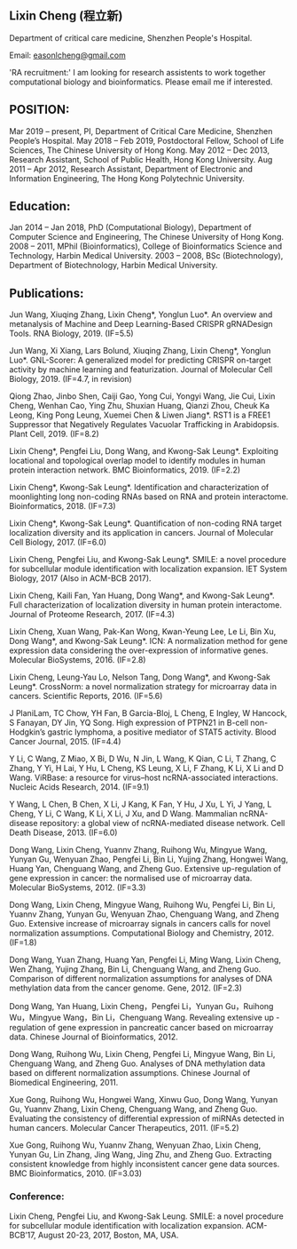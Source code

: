 ## Lixin Cheng (程立新)
Department of critical care medicine, Shenzhen People's Hospital.

Email: easonlcheng@gmail.com

'RA recruitment:' I am looking for research assistents to work together computational biology and bioinformatics. Please email me if interested.

## POSITION:
Mar 2019 – present, PI, Department of Critical Care Medicine, Shenzhen People’s Hospital.
May 2018 – Feb 2019, Postdoctoral Fellow, School of Life Sciences, The Chinese University of Hong Kong.
May 2012 – Dec 2013, Research Assistant, School of Public Health, Hong Kong University.
Aug 2011 – Apr 2012, Research Assistant, Department of Electronic and Information Engineering, The Hong Kong Polytechnic University. 

## Education:
Jan 2014 – Jan 2018, PhD (Computational Biology), Department of Computer Science and Engineering, The Chinese University of Hong Kong.
2008 – 2011, MPhil (Bioinformatics), College of Bioinformatics Science and Technology, Harbin Medical University.
2003 – 2008, BSc (Biotechnology), Department of Biotechnology, Harbin Medical University.

## Publications:
Jun Wang, Xiuqing Zhang, Lixin Cheng*, Yonglun Luo*. An overview and metanalysis of Machine and Deep Learning-Based CRISPR gRNADesign Tools. RNA Biology, 2019. (IF=5.5)

Jun Wang, Xi Xiang, Lars Bolund, Xiuqing Zhang, Lixin Cheng*, Yonglun Luo*. GNL-Scorer: A generalized model for predicting CRISPR on-target activity by machine learning and featurization. Journal of Molecular Cell Biology, 2019. (IF=4.7, in revision)

Qiong Zhao, Jinbo Shen, Caiji Gao, Yong Cui, Yongyi Wang, Jie Cui, Lixin Cheng, Wenhan Cao, Ying Zhu, Shuxian Huang, Qianzi Zhou, Cheuk Ka Leong, King Pong Leung, Xuemei Chen & Liwen Jiang*. RST1 is a FREE1 Suppressor that Negatively Regulates Vacuolar Trafficking in Arabidopsis. Plant Cell, 2019. (IF=8.2)

Lixin Cheng*, Pengfei Liu, Dong Wang, and Kwong-Sak Leung*. Exploiting locational and topological overlap model to identify modules in human protein interaction network. BMC Bioinformatics, 2019. (IF=2.2)

Lixin Cheng*, Kwong-Sak Leung*. Identification and characterization of moonlighting long non-coding RNAs based on RNA and protein interactome. Bioinformatics, 2018. (IF=7.3)

Lixin Cheng*, Kwong-Sak Leung*. Quantification of non-coding RNA target localization diversity and its application in cancers. Journal of Molecular Cell Biology, 2017. (IF=6.0)

Lixin Cheng, Pengfei Liu, and Kwong-Sak Leung*. SMILE: a novel procedure for subcellular module identification with localization expansion. IET System Biology, 2017 (Also in ACM-BCB 2017).

Lixin Cheng, Kaili Fan, Yan Huang, Dong Wang*, and Kwong-Sak Leung*. Full characterization of localization diversity in human protein interactome. Journal of Proteome Research, 2017. (IF=4.3)

Lixin Cheng, Xuan Wang, Pak-Kan Wong, Kwan-Yeung Lee, Le Li, Bin Xu, Dong Wang*, and Kwong-Sak Leung*.   ICN: A normalization method for gene expression data considering the over-expression of informative genes. Molecular BioSystems, 2016. (IF=2.8)

Lixin Cheng, Leung-Yau Lo, Nelson Tang, Dong Wang*, and Kwong-Sak Leung*.   CrossNorm: a novel normalization strategy for microarray data in cancers. Scientific Reports, 2016. (IF=5.6)

J PlaniLam, TC Chow, YH Fan, B Garcia-Bloj, L Cheng, E Ingley, W Hancock, S Fanayan, DY Jin, YQ Song. High expression of PTPN21 in B-cell non-Hodgkin’s gastric lymphoma, a positive mediator of STAT5 activity. Blood Cancer Journal, 2015. (IF=4.4)

Y Li, C Wang, Z Miao, X Bi, D Wu, N Jin, L Wang, K Qian, C Li, T Zhang, C Zhang, Y Yi, H Lai, Y Hu, L Cheng, KS Leung, X Li, F Zhang, K Li, X Li and D Wang.   ViRBase: a resource for virus–host ncRNA-associated interactions. Nucleic Acids Research, 2014. (IF=9.1)

Y Wang, L Chen, B Chen, X Li, J Kang, K Fan, Y Hu, J Xu, L Yi, J Yang, L Cheng, Y Li, C Wang, K Li, X Li, J Xu, and D Wang.   Mammalian ncRNA-disease repository: a global view of ncRNA-mediated disease network. Cell Death Disease, 2013. (IF=6.0)

Dong Wang, Lixin Cheng, Yuannv Zhang, Ruihong Wu, Mingyue Wang, Yunyan Gu, Wenyuan Zhao, Pengfei Li, Bin Li, Yujing Zhang, Hongwei Wang, Huang Yan, Chenguang Wang, and Zheng Guo.   Extensive up-regulation of gene expression in cancer: the normalised use of microarray data. Molecular BioSystems, 2012. (IF=3.3)

Dong Wang, Lixin Cheng, Mingyue Wang, Ruihong Wu, Pengfei Li, Bin Li, Yuannv Zhang, Yunyan Gu, Wenyuan Zhao, Chenguang Wang, and Zheng Guo.   Extensive increase of microarray signals in cancers calls for novel normalization assumptions. Computational Biology and Chemistry, 2012. (IF=1.8)

Dong Wang, Yuan Zhang, Huang Yan, Pengfei Li, Ming Wang, Lixin Cheng, Wen Zhang, Yujing Zhang, Bin Li, Chenguang Wang, and Zheng Guo.   Comparison of different normalization assumptions for analyses of DNA methylation data from the cancer genome. Gene, 2012. (IF=2.3)

Dong Wang, Yan Huang, Lixin Cheng，Pengfei Li，Yunyan Gu，Ruihong Wu，Mingyue Wang，Bin Li，Chenguang Wang.   Revealing extensive up - regulation of gene expression in pancreatic cancer based on microarray data. Chinese Journal of Bioinformatics, 2012.

Dong Wang, Ruihong Wu, Lixin Cheng, Pengfei Li, Mingyue Wang, Bin Li, Chenguang Wang, and Zheng Guo.  Analyses of DNA methylation data based on different normalization assumptions. Chinese Journal of Biomedical Engineering, 2011.

Xue Gong, Ruihong Wu, Hongwei Wang, Xinwu Guo, Dong Wang, Yunyan Gu, Yuannv Zhang, Lixin Cheng, Chenguang Wang, and Zheng Guo. Evaluating the consistency of differential expression of miRNAs detected in human cancers. Molecular Cancer Therapeutics, 2011. (IF=5.2)

Xue Gong, Ruihong Wu, Yuannv Zhang, Wenyuan Zhao, Lixin Cheng, Yunyan Gu, Lin Zhang, Jing Wang, Jing Zhu, and Zheng Guo. Extracting consistent knowledge from highly inconsistent cancer gene data sources. BMC Bioinformatics, 2010. (IF=3.03)

### Conference:
Lixin Cheng, Pengfei Liu, and Kwong-Sak Leung. SMILE: a novel procedure for subcellular module identification with localization expansion. ACM-BCB’17, August 20-23, 2017, Boston, MA, USA.

